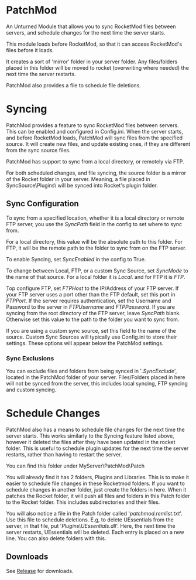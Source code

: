 # PatchMod
An Unturned Module that allows you to sync RocketMod files between servers, and schedule changes for the next time the server starts.

This module loads before RocketMod, so that it can access RocketMod's files before it loads.

It creates a sort of 'mirror' folder in your server folder. Any files/folders placed in this folder will be moved to rocket (overwriting where needed) the next time the server restarts.

PatchMod also provides a file to schedule file deletions.


# Syncing

PatchMod provides a feature to sync RocketMod files between servers. This can be enabled and configured in Config.ini. When the server starts, and before RocketMod loads, PatchMod will sync files from the specified source. It will create new files, and update existing ones, if they are different from the sync source files.

PatchMod has support to sync from a local directory, or remotely via FTP.

For both scheduled changes, and file syncing, the source folder is a mirror of the Rocket folder in your server. Meaning, a file placed in SyncSource\Plugins\ will be synced into Rocket's plugin folder.

## Sync Configuration

To sync from a specified location, whether it is a local directory or remote FTP server, you use the <i>SyncPath</i> field in the config to set where to sync from.

For a local directory, this value will be the absolute path to this folder. For FTP, it will be the remote path to the folder to sync from on the FTP server.

To enable Syncing, set <i>SyncEnabled</i> in the config to True.

To change between Local, FTP, or a custom Sync Source, set <i>SyncMode</i> to the name of that source. For a local folder it is <i>Local</i>. and for FTP it is <i>FTP</i>.

Top configure FTP, set <i>FTPHost</i> to the IP/Address of your FTP server. If your FTP server uses a port other than the FTP default, set this port in <i>FTPPort</i>. If the server requires authentication, set the Username and Password to the server in <i>FTPUsername</i> and <i>FTPPassword</i>. If you are syncing from the root directory of the FTP server, leave <i>SyncPath</i> blank. Otherwise set this value to the path to the folder you want to sync from.

If you are using a custom sync source, set this field to the name of the source. Custom Sync Sources will typically use Config.ini to store their settings. These options will appear below the PatchMod settings.

### Sync Exclusions

You can exclude files and folders from being synced in '<i>.SyncExclude</i>', located in the PatchMod folder of your server. Files/Folders placed in here will not be synced from the server, this includes local syncing, FTP syncing and custom syncing.

# Schedule Changes

PatchMod also has a means to schedule file changes for the next time the server starts. This works similarly to the Syncing feature listed above, however it deleted the files after they have been updated in the rocket folder. This is useful to schedule plugin updates for the next time the server restarts, rather than having to restart the server.

You can find this folder under MyServer\PatchMod\Patch

You will already find it has 2 folders, Plugins and Libraries. This is to make it easier to schedule file changes in these Rocketmod folders. If you want to schedule changes in another folder, just create the folders in here. When it patches the Rocket folder, it will push all files and folders in this Patch folder to the Rocket folder. This includes subdirectories and their files.

You will also notice a file in the Patch folder called '<i>patchmod.remlist.txt</i>'. Use this file to schedule deletions. E.g, to delete UEssentials from the server, in that file, put '<i>Plugins\UEssentials.dll</i>'. Here, the next time the server restarts, UEssentials will be deleted. Each entry is placed on a new line. You can also delete folders with this.

## Downloads

See <a href="https://github.com/ShimmyMySherbet/PatchMod/releases">Release</a> for downloads.
